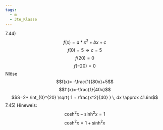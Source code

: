 ```yaml
---
tags:
  - m
  - 3te_Klasse
---
```

7.44)
$$f(x)=a*x^2+bx+c$$
$$f(0)=5 ⇒c=5$$
$$f(20)=0$$
$$f(-20)=0$$
Nlöse
$$f(x)= -\frac{1}{80x}+5$$
$$f'(x)=-\frac{1}{40x}$$
$$S=2* \int_{0}^{20} \sqrt{ 1 + \frac{x^2}{40} }  \, dx \approx 41.6m$$
7.45)
Hineweis:
$$\cosh^2x- \sinh^2x=1$$
$$\cosh^2x=1+ \sinh^2x$$